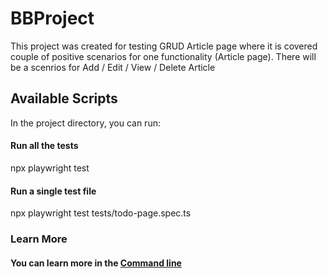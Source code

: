 # BBProject
This project was created for testing GRUD Article page where it is covered couple of positive scenarios for one functionality (Article page).
There will be a scenrios for Add / Edit / View / Delete Article

## Available Scripts
In the project directory, you can run:

#### Run all the tests 
npx playwright test


#### Run a single test file
npx playwright test tests/todo-page.spec.ts

### Learn More

#### You can learn more in the [Command line]([https://pages.github.com/](https://playwright.dev/docs/test-cli/.))

